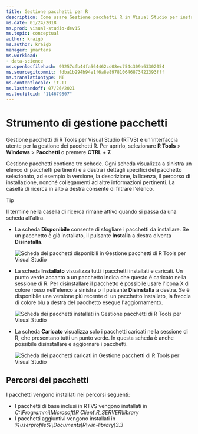 ```yaml
---
title: Gestione pacchetti per R
description: Come usare Gestione pacchetti R in Visual Studio per installare e gestire pacchetti R.
ms.date: 01/24/2018
ms.prod: visual-studio-dev15
ms.topic: conceptual
author: kraigb
ms.author: kraigb
manager: jmartens
ms.workload:
- data-science
ms.openlocfilehash: 99257cfb44fa564462cd08ec754c309a63302054
ms.sourcegitcommit: fdba1b294b94e1f6a8e897810646873422393fff
ms.translationtype: MT
ms.contentlocale: it-IT
ms.lasthandoff: 07/26/2021
ms.locfileid: "114679807"
---
```

# <a name="package-manager"></a>Strumento di gestione pacchetti

Gestione pacchetti di R Tools per Visual Studio (RTVS) è un'interfaccia utente per la gestione dei pacchetti R. Per aprirlo, selezionare **R Tools**  >  **Windows**  >  **Pacchetti** o premere **CTRL** + **7.**

Gestione pacchetti contiene tre schede. Ogni scheda visualizza a sinistra un elenco di pacchetti pertinenti e a destra i dettagli specifici del pacchetto selezionato, ad esempio la versione, la descrizione, la licenza, il percorso di installazione, nonché collegamenti ad altre informazioni pertinenti. La casella di ricerca in alto a destra consente di filtrare l'elenco.

> [!Tip]
> Il termine nella casella di ricerca rimane attivo quando si passa da una scheda all'altra.

- La scheda **Disponibile** consente di sfogliare i pacchetti da installare. Se un pacchetto è già installato, il pulsante **Installa** a destra diventa **Disinstalla**.

    ![Scheda dei pacchetti disponibili in Gestione pacchetti di R Tools per Visual Studio](media/package-manager-available.png)

- La scheda **Installato** visualizza tutti i pacchetti installati e caricati. Un punto verde accanto a un pacchetto indica che questo è caricato nella sessione di R. Per disinstallare il pacchetto è possibile usare l'icona X di colore rosso nell'elenco a sinistra o il pulsante **Disinstalla** a destra. Se è disponibile una versione più recente di un pacchetto installato, la freccia di colore blu a destra del pacchetto esegue l'aggiornamento.

    ![Scheda dei pacchetti installati in Gestione pacchetti di R Tools per Visual Studio](media/package-manager-installed.png)

- La scheda **Caricato** visualizza solo i pacchetti caricati nella sessione di R, che presentano tutti un punto verde. In questa scheda è anche possibile disinstallare e aggiornare i pacchetti.

    ![Scheda dei pacchetti caricati in Gestione pacchetti di R Tools per Visual Studio](media/package-manager-loaded.png)

## <a name="package-locations"></a>Percorsi dei pacchetti

I pacchetti vengono installati nei percorsi seguenti:

- I pacchetti di base inclusi in RTVS vengono installati in *C:\Programmi\Microsoft\R Client\R_SERVER\library*
- I pacchetti aggiuntivi vengono installati in *%userprofile%\Documents\R\win-library\3.3*
